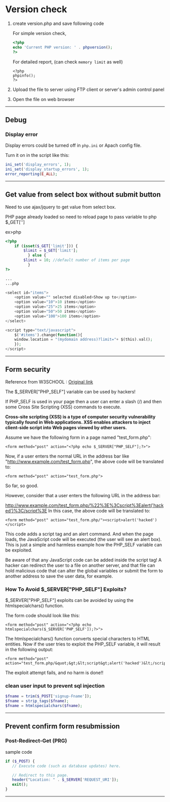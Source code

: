 # Version check
1. create version.php and save following code

	For simple version check,
	```php
	<?php
	echo 'Current PHP version: ' . phpversion();
	?>
	```

	For detailed report, (can check `memory limit` as well)
	```
	<?php
	phpinfo();
	?>
	```

2. Upload the file to server using FTP client or server's admin control panel
3. Open the file on web browser

----


## Debug
### Display error
Display errors could be turned off in `php.ini` or Apach config file.

Turn it on in the script like this:
```php
ini_set('display_errors', 1);
ini_set('display_startup_errors', 1);
error_reporting(E_ALL);
```


----





## Get value from select box without submit button
Need to use ajax/jquery to get value from select box. 

PHP page already loaded so need to reload page to pass variable to php $_GET['']

ex>php
```php
<?php
	if (isset($_GET['limit'])) {
		$limit = $_GET['limit'];
	      } else {
		$limit = 10; //default number of items per page
	      }
?>

...
...php

<select id="items">
	<option value="" selected disabled>Show up to</option>
	<option value="10">10 items</option>
	<option value="25">25 items</option>
	<option value="50">50 items</option>
	<option value="100">100 items</option>
</select>

<script type="text/javascript">
	$('#items').change(function(){
	window.location = "(mydomain address)?limit="+ $(this).val();
	});
</script>
```


----
## Form security
Reference from W3SCHOOL : [Original link](http://www.w3schools.com/php/php_form_validation.asp)

The $_SERVER["PHP_SELF"] variable can be used by hackers!

If PHP_SELF is used in your page then a user can enter a slash (/) and then some Cross Site Scripting (XSS) commands to execute.

**Cross-site scripting (XSS) is a type of computer security vulnerability typically found in Web applications. XSS enables attackers to inject client-side script into Web pages viewed by other users.**

Assume we have the following form in a page named "test_form.php":
```
<form method="post" action="<?php echo $_SERVER["PHP_SELF"];?>">
```
Now, if a user enters the normal URL in the address bar like "http://www.example.com/test_form.php", the above code will be translated to:
```
<form method="post" action="test_form.php">
```
So far, so good.

However, consider that a user enters the following URL in the address bar:

http://www.example.com/test_form.php/%22%3E%3Cscript%3Ealert('hacked')%3C/script%3E
In this case, the above code will be translated to:
```
<form method="post" action="test_form.php/"><script>alert('hacked')</script>
```
This code adds a script tag and an alert command. And when the page loads, the JavaScript code will be executed (the user will see an alert box). This is just a simple and harmless example how the PHP_SELF variable can be exploited.

Be aware of that any JavaScript code can be added inside the script tag! A hacker can redirect the user to a file on another server, and that file can hold malicious code that can alter the global variables or submit the form to another address to save the user data, for example.

### How To Avoid $_SERVER["PHP_SELF"] Exploits?
$_SERVER["PHP_SELF"] exploits can be avoided by using the htmlspecialchars() function.

The form code should look like this:
```
<form method="post" action="<?php echo htmlspecialchars($_SERVER['PHP_SELF']);?>">
```
The htmlspecialchars() function converts special characters to HTML entities. Now if the user tries to exploit the PHP_SELF variable, it will result in the following output:
```
<form method="post" action="test_form.php/&quot;&gt;&lt;script&gt;alert('hacked')&lt;/script&gt;">
```
The exploit attempt fails, and no harm is done!!


### clean user input to prevent sql injection
```php
$fname = trim($_POST['signup-Fname']);
$fname = strip_tags($fname);
$fname = htmlspecialchars($fname);
```
----


## Prevent confirm form resubmission

### Post-Redirect-Get (PRG)
sample code
```php
if ($_POST) {
   // Execute code (such as database updates) here.

   // Redirect to this page.
   header("Location: " . $_SERVER['REQUEST_URI']);
   exit();
}
```


----



